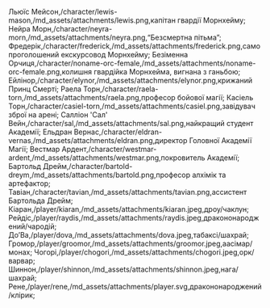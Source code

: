 Льюїс Мейсон,/character/lewis-mason,/md_assets/attachments/lewis.png,капітан гвардії Морнхейму;
Нейра Морн,/character/neyra-morn,/md_assets/attachments/neyra.png,“Безсмертна пітьма”;
Фредерік,/character/frederick,/md_assets/attachments/frederick.png,самопроголошений екскурсовод Морнхейму;
Безіменна Орчиця,/character/noname-orc-female,/md_assets/attachments/noname-orc-female.png,колишня гвардійка Морнхейма, вигнана з ганьбою;
Ейлінор,/character/elynor,/md_assets/attachments/elynor.png,крижаний Принц Смерті;
Раела Торн,/character/raela-torn,/md_assets/attachments/raela.png,професор бойової магії;
Касіель Торн,/character/casiel-torn,/md_assets/attachments/casiel.png,завідувач зброї на арені;
Салліон 'Сал' Вейн,/character/sal,/md_assets/attachments/sal.png,найкращий студент Академії;
Ельдран Вернас,/character/eldran-vernas,/md_assets/attachments/eldran.png,директор Головної Академії Магії;
Вестмар Ардент,/character/westmar-ardent,/md_assets/attachments/westmar.png,покровитель Академії;
Бартольд Дрейм,/character/bartold-dreym,/md_assets/attachments/bartold.png,професор алхімік та артефактор;
Тавіан,/character/tavian,/md_assets/attachments/tavian.png,ассистент Бартольда Дрейм;
Кіаран,/player/kiaran,/md_assets/attachments/kiaran.jpeg,дроу/чаклун;
Рейдіс,/player/raydis,/md_assets/attachments/raydis.jpeg,дракононароджений/чародій;
ДоʼВа,/player/dova,/md_assets/attachments/dova.jpeg,табаксі/шахрай;
Громор,/player/groomor,/md_assets/attachments/groomor.jpeg,аасімар/монах;
Чогорі,/player/chogori,/md_assets/attachments/chogori.jpeg,орк/варвар;
Шиннон,/player/shinnon,/md_assets/attachments/shinnon.jpeg,нага/шахрай;
Рене,/player/rene,/md_assets/attachments/player.svg,дракононароджений/клірик;
